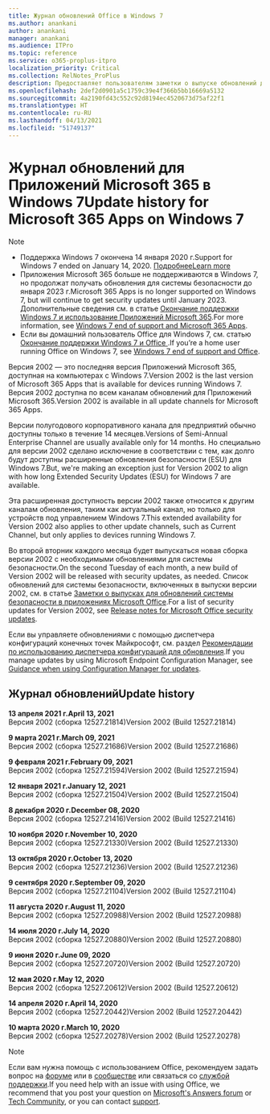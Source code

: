 ```yaml
---
title: Журнал обновлений Office в Windows 7
ms.author: anankani
author: anankani
manager: anankani
ms.audience: ITPro
ms.topic: reference
ms.service: o365-proplus-itpro
localization_priority: Critical
ms.collection: RelNotes_ProPlus
description: Предоставляет пользователям заметки о выпуске обновлений для Приложений Microsoft 365 в Windows 7
ms.openlocfilehash: 2def2d0901a5c1759c39e4f366b5bb16669a5132
ms.sourcegitcommit: 4a2190fd43c552c92d8194ec4520673d75af22f1
ms.translationtype: HT
ms.contentlocale: ru-RU
ms.lasthandoff: 04/13/2021
ms.locfileid: "51749137"
---
```

# <a name="update-history-for-microsoft-365-apps-on-windows-7"></a><span data-ttu-id="0f847-103">Журнал обновлений для Приложений Microsoft 365 в Windows 7</span><span class="sxs-lookup"><span data-stu-id="0f847-103">Update history for Microsoft 365 Apps on Windows 7</span></span> 

 > [!NOTE]
>
>- <span data-ttu-id="0f847-104">Поддержка Windows 7 окончена 14 января 2020 г.</span><span class="sxs-lookup"><span data-stu-id="0f847-104">Support for Windows 7 ended on January 14, 2020.</span></span> [<span data-ttu-id="0f847-105">Подробнее</span><span class="sxs-lookup"><span data-stu-id="0f847-105">Learn more</span></span>](https://www.microsoft.com/microsoft-365/windows/end-of-windows-7-support)
>- <span data-ttu-id="0f847-106">Приложения Microsoft 365 больше не поддерживаются в Windows 7, но продолжат получать обновления для системы безопасности до января 2023 г.</span><span class="sxs-lookup"><span data-stu-id="0f847-106">Microsoft 365 Apps is no longer supported on Windows 7, but will continue to get security updates until January 2023.</span></span> <span data-ttu-id="0f847-107">Дополнительные сведения см. в статье [Окончание поддержки Windows 7 и использование Приложений Microsoft 365](/DeployOffice/endofsupport/windows-7-support).</span><span class="sxs-lookup"><span data-stu-id="0f847-107">For more information, see [Windows 7 end of support and Microsoft 365 Apps](/DeployOffice/endofsupport/windows-7-support).</span></span>
>- <span data-ttu-id="0f847-108">Если вы домашний пользователь Office для Windows 7, см. статью [Окончание поддержки Windows 7 и Office ](https://support.microsoft.com/office/78f20fab-b57b-44d7-8368-06a8493f3cb9).</span><span class="sxs-lookup"><span data-stu-id="0f847-108">If you’re a home user running Office on Windows 7, see [Windows 7 end of support and Office](https://support.microsoft.com/office/78f20fab-b57b-44d7-8368-06a8493f3cb9).</span></span>

<span data-ttu-id="0f847-109">Версия 2002 — это последняя версия Приложений Microsoft 365, доступная на компьютерах с Windows 7.</span><span class="sxs-lookup"><span data-stu-id="0f847-109">Version 2002 is the last version of Microsoft 365 Apps that is available for devices running Windows 7.</span></span> <span data-ttu-id="0f847-110">Версия 2002 доступна по всем каналам обновлений для Приложений Microsoft 365.</span><span class="sxs-lookup"><span data-stu-id="0f847-110">Version 2002 is available in all update channels for Microsoft 365 Apps.</span></span>

<span data-ttu-id="0f847-111">Версии полугодового корпоративного канала для предприятий обычно доступны только в течение 14 месяцев.</span><span class="sxs-lookup"><span data-stu-id="0f847-111">Versions of Semi-Annual Enterprise Channel are usually available only for 14 months.</span></span> <span data-ttu-id="0f847-112">Но специально для версии 2002 сделано исключение в соответствии с тем, как долго будут доступны расширенные обновления безопасности (ESU) для Windows 7.</span><span class="sxs-lookup"><span data-stu-id="0f847-112">But, we're making an exception just for Version 2002 to align with how long Extended Security Updates (ESU) for Windows 7 are available.</span></span>

<span data-ttu-id="0f847-113">Эта расширенная доступность версии 2002 также относится к другим каналам обновления, таким как актуальный канал, но только для устройств под управлением Windows 7.</span><span class="sxs-lookup"><span data-stu-id="0f847-113">This extended availability for Version 2002 also applies to other update channels, such as Current Channel, but only applies to devices running Windows 7.</span></span>

<span data-ttu-id="0f847-114">Во второй вторник каждого месяца будет выпускаться новая сборка версии 2002 с необходимыми обновлениями для системы безопасности.</span><span class="sxs-lookup"><span data-stu-id="0f847-114">On the second Tuesday of each month, a new build of Version 2002 will be released with security updates, as needed.</span></span> <span data-ttu-id="0f847-115">Список обновлений для системы безопасности, включенных в выпуски версии 2002, см. в статье [Заметки о выпусках для обновлений системы безопасности в приложениях Microsoft Office](microsoft365-apps-security-updates.md).</span><span class="sxs-lookup"><span data-stu-id="0f847-115">For a list of security updates for Version 2002, see [Release notes for Microsoft Office security updates](microsoft365-apps-security-updates.md).</span></span>

<span data-ttu-id="0f847-116">Если вы управляете обновлениями с помощью диспетчера конфигураций конечных точек Майкрософт, см. раздел [Рекомендации по использованию диспетчера конфигураций для обновления](/deployoffice/endofsupport/windows-7-support#guidance-when-using-configuration-manager-for-updates).</span><span class="sxs-lookup"><span data-stu-id="0f847-116">If you manage updates by using Microsoft Endpoint Configuration Manager, see [Guidance when using Configuration Manager for updates](/deployoffice/endofsupport/windows-7-support#guidance-when-using-configuration-manager-for-updates).</span></span>


## <a name="update-history"></a><span data-ttu-id="0f847-117">Журнал обновлений</span><span class="sxs-lookup"><span data-stu-id="0f847-117">Update history</span></span>

[//]: # (НЕ УДАЛЯТЬ)

<span data-ttu-id="0f847-119">**13 апреля 2021 г.**</span><span class="sxs-lookup"><span data-stu-id="0f847-119">**April 13, 2021**</span></span><br/>
<span data-ttu-id="0f847-120">Версия 2002 (сборка 12527.21814)</span><span class="sxs-lookup"><span data-stu-id="0f847-120">Version 2002 (Build 12527.21814)</span></span><br/>

<span data-ttu-id="0f847-121">**9 марта 2021 г.**</span><span class="sxs-lookup"><span data-stu-id="0f847-121">**March 09, 2021**</span></span><br/>
<span data-ttu-id="0f847-122">Версия 2002 (сборка 12527.21686)</span><span class="sxs-lookup"><span data-stu-id="0f847-122">Version 2002 (Build 12527.21686)</span></span><br/>

<span data-ttu-id="0f847-123">**9 февраля 2021 г.**</span><span class="sxs-lookup"><span data-stu-id="0f847-123">**February 09, 2021**</span></span><br/>
<span data-ttu-id="0f847-124">Версия 2002 (сборка 12527.21594)</span><span class="sxs-lookup"><span data-stu-id="0f847-124">Version 2002 (Build 12527.21594)</span></span><br/>

<span data-ttu-id="0f847-125">**12 января 2021 г.**</span><span class="sxs-lookup"><span data-stu-id="0f847-125">**January 12, 2021**</span></span><br/>
<span data-ttu-id="0f847-126">Версия 2002 (сборка 12527.21504)</span><span class="sxs-lookup"><span data-stu-id="0f847-126">Version 2002 (Build 12527.21504)</span></span><br/>

<span data-ttu-id="0f847-127">**8 декабря 2020 г.**</span><span class="sxs-lookup"><span data-stu-id="0f847-127">**December 08, 2020**</span></span><br/>
<span data-ttu-id="0f847-128">Версия 2002 (сборка 12527.21416)</span><span class="sxs-lookup"><span data-stu-id="0f847-128">Version 2002 (Build 12527.21416)</span></span><br/>

<span data-ttu-id="0f847-129">**10 ноября 2020 г.**</span><span class="sxs-lookup"><span data-stu-id="0f847-129">**November 10, 2020**</span></span><br/>
<span data-ttu-id="0f847-130">Версия 2002 (сборка 12527.21330)</span><span class="sxs-lookup"><span data-stu-id="0f847-130">Version 2002 (Build 12527.21330)</span></span><br/>

<span data-ttu-id="0f847-131">**13 октября 2020 г.**</span><span class="sxs-lookup"><span data-stu-id="0f847-131">**October 13, 2020**</span></span><br/>
<span data-ttu-id="0f847-132">Версия 2002 (сборка 12527.21236)</span><span class="sxs-lookup"><span data-stu-id="0f847-132">Version 2002 (Build 12527.21236)</span></span><br/>

<span data-ttu-id="0f847-133">**9 сентября 2020 г.**</span><span class="sxs-lookup"><span data-stu-id="0f847-133">**September 09, 2020**</span></span><br/>
<span data-ttu-id="0f847-134">Версия 2002 (сборка 12527.21104)</span><span class="sxs-lookup"><span data-stu-id="0f847-134">Version 2002 (Build 12527.21104)</span></span><br/>

<span data-ttu-id="0f847-135">**11 августа 2020 г.**</span><span class="sxs-lookup"><span data-stu-id="0f847-135">**August 11, 2020**</span></span><br/>
<span data-ttu-id="0f847-136">Версия 2002 (сборка 12527.20988)</span><span class="sxs-lookup"><span data-stu-id="0f847-136">Version 2002 (Build 12527.20988)</span></span><br/>

<span data-ttu-id="0f847-137">**14 июля 2020 г.**</span><span class="sxs-lookup"><span data-stu-id="0f847-137">**July 14, 2020**</span></span><br/>
<span data-ttu-id="0f847-138">Версия 2002 (сборка 12527.20880)</span><span class="sxs-lookup"><span data-stu-id="0f847-138">Version 2002 (Build 12527.20880)</span></span><br/>

<span data-ttu-id="0f847-139">**9 июня 2020 г.**</span><span class="sxs-lookup"><span data-stu-id="0f847-139">**June 09, 2020**</span></span><br/>
<span data-ttu-id="0f847-140">Версия 2002 (сборка 12527.20720)</span><span class="sxs-lookup"><span data-stu-id="0f847-140">Version 2002 (Build 12527.20720)</span></span><br/>

<span data-ttu-id="0f847-141">**12 мая 2020 г.**</span><span class="sxs-lookup"><span data-stu-id="0f847-141">**May 12, 2020**</span></span><br/>
<span data-ttu-id="0f847-142">Версия 2002 (сборка 12527.20612)</span><span class="sxs-lookup"><span data-stu-id="0f847-142">Version 2002 (Build 12527.20612)</span></span><br/>

<span data-ttu-id="0f847-143">**14 апреля 2020 г.**</span><span class="sxs-lookup"><span data-stu-id="0f847-143">**April 14, 2020**</span></span><br/>
<span data-ttu-id="0f847-144">Версия 2002 (сборка 12527.20442)</span><span class="sxs-lookup"><span data-stu-id="0f847-144">Version 2002 (Build 12527.20442)</span></span><br/>

<span data-ttu-id="0f847-145">**10 марта 2020 г.**</span><span class="sxs-lookup"><span data-stu-id="0f847-145">**March 10, 2020**</span></span><br/>
<span data-ttu-id="0f847-146">Версия 2002 (сборка 12527.20278)</span><span class="sxs-lookup"><span data-stu-id="0f847-146">Version 2002 (Build 12527.20278)</span></span><br/>




> [!NOTE]
> <span data-ttu-id="0f847-147">Если вам нужна помощь с использованием Office, рекомендуем задать вопрос на [форуме](https://answers.microsoft.com/) или в [сообществе](https://techcommunity.microsoft.com/) или связаться со [службой поддержки](https://support.microsoft.com/contactus).</span><span class="sxs-lookup"><span data-stu-id="0f847-147">If you need help with an issue with using Office, we recommend that you post your question on [Microsoft's Answers forum](https://answers.microsoft.com/) or [Tech Community](https://techcommunity.microsoft.com/), or you can contact [support](https://support.microsoft.com/contactus).</span></span>